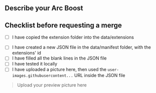 ## Describe your Arc Boost

## Checklist before requesting a merge

<!--- Copy the folder by going into /Users/*/Library/Applications/Arc/boosts/
      Or by going into the Menu Bar -> Extensions -> Manage Extensions -> Details -> Source----->

- [ ] I have copied the extension folder into the data/extensions
<!-- Check the README.md in order to get the JSON template file and understand how to modify it. -->
- [ ] I have created a new JSON file in the data/manifest folder, with the extensions' id
- [ ] I have filled all the blank lines in the JSON file
- [ ] I have tested it locally
- [ ] I have uploaded a picture here, then used the `user-images.githubusercontent...` URL inside the JSON file

> Upload your preview picture here
